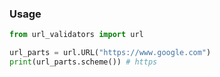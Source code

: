 ### **Usage**
``` python
from url_validators import url

url_parts = url.URL("https://www.google.com")
print(url_parts.scheme()) # https

```
